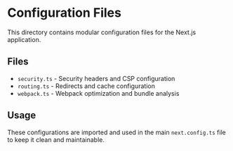 # Configuration Files

This directory contains modular configuration files for the Next.js application.

## Files

- `security.ts` - Security headers and CSP configuration
- `routing.ts` - Redirects and cache configuration
- `webpack.ts` - Webpack optimization and bundle analysis

## Usage

These configurations are imported and used in the main `next.config.ts` file to keep it clean and maintainable.
